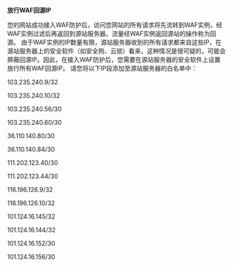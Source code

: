 **放行WAF回源IP**

  您的网站成功接入WAF防护后，访问您网站的所有请求将先流转到WAF实例，经WAF实例过滤后再返回到源站服务器。流量经WAF实例返回源站的操作称为回源。
  由于WAF实例的IP数量有限，源站服务器收到的所有请求都来自这些IP，在源站服务器上的安全软件（如安全狗、云锁）看来，这种情况是很可疑的，可能会屏蔽回源IP。因此，在接入WAF防护后，您需要在源站服务器的安全软件上设置放行所有WAF回源IP。
  请您将以下IP段添加至源站服务器的白名单中：

103.235.240.9/32 

103.235.240.10/32

103.235.240.56/30

103.235.240.60/30

36.110.140.80/30

36.110.140.84/30

111.202.123.40/30

111.202.123.44/30

116.196.126.9/32

116.196.126.10/32

101.124.16.145/32

101.124.16.144/32

101.124.16.152/30

101.124.16.156/30
